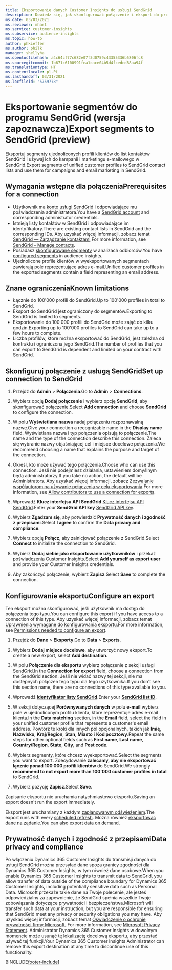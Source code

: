 ```yaml
---
title: Eksportowanie danych Customer Insights do usługi SendGrid
description: Dowiedz się, jak skonfigurować połączenie i eksport do programu SendGrid.
ms.date: 03/03/2021
ms.reviewer: mhart
ms.service: customer-insights
ms.subservice: audience-insights
ms.topic: how-to
author: phkieffer
ms.author: philk
manager: shellyha
ms.openlocfilehash: a4c64cf77c682e07f3d0759c43355336b5806fc8
ms.sourcegitcommit: 1b671c6100991fea1cace04b5d4fcedcd88aa94f
ms.translationtype: HT
ms.contentlocale: pl-PL
ms.lasthandoff: 03/31/2021
ms.locfileid: "5759778"
---
```

# <a name="export-segments-to-sendgrid-preview"></a><span data-ttu-id="ceec6-103">Eksportowanie segmentów do programu SendGrid (wersja zapoznawcza)</span><span class="sxs-lookup"><span data-stu-id="ceec6-103">Export segments to SendGrid (preview)</span></span>

<span data-ttu-id="ceec6-104">Eksportuj segmenty ujednoliconych profili klientów do list kontaktów SendGrid i używaj ich do kampanii i marketingu e-mailowego w SendGrid.</span><span class="sxs-lookup"><span data-stu-id="ceec6-104">Export segments of unified customer profiles to SendGrid contact lists and use them for campaigns and email marketing in SendGrid.</span></span> 

## <a name="prerequisites-for-a-connection"></a><span data-ttu-id="ceec6-105">Wymagania wstępne dla połączenia</span><span class="sxs-lookup"><span data-stu-id="ceec6-105">Prerequisites for a connection</span></span>

-   <span data-ttu-id="ceec6-106">Użytkownik ma [konto usługi SendGrid](https://sendgrid.com/) i odpowiadające mu poświadczenia administratora.</span><span class="sxs-lookup"><span data-stu-id="ceec6-106">You have a [SendGrid account](https://sendgrid.com/) and corresponding administrator credentials.</span></span>
-   <span data-ttu-id="ceec6-107">Istnieją listy kontaktów w SendGrid i odpowiadające im identyfikatory.</span><span class="sxs-lookup"><span data-stu-id="ceec6-107">There are existing contact lists in SendGrid and the corresponding IDs.</span></span> <span data-ttu-id="ceec6-108">Aby uzyskać więcej informacji, zobacz temat [SendGrid — Zarządzanie kontaktami](https://sendgrid.com/docs/ui/managing-contacts/create-and-manage-contacts/#manage-contacts).</span><span class="sxs-lookup"><span data-stu-id="ceec6-108">For more information, see [SendGrid - Manage contacts](https://sendgrid.com/docs/ui/managing-contacts/create-and-manage-contacts/#manage-contacts).</span></span>
-   <span data-ttu-id="ceec6-109">Posiadasz [skonfigurowane segmenty](segments.md) w analizach odbiorców.</span><span class="sxs-lookup"><span data-stu-id="ceec6-109">You have [configured segments](segments.md) in audience insights.</span></span>
-   <span data-ttu-id="ceec6-110">Ujednolicone profile klientów w wyeksportowanych segmentach zawierają pole reprezentujące adres e-mail.</span><span class="sxs-lookup"><span data-stu-id="ceec6-110">Unified customer profiles in the exported segments contain a field representing an email address.</span></span>

## <a name="known-limitations"></a><span data-ttu-id="ceec6-111">Znane ograniczenia</span><span class="sxs-lookup"><span data-stu-id="ceec6-111">Known limitations</span></span>

- <span data-ttu-id="ceec6-112">Łącznie do 100'000 profili do SendGrid.</span><span class="sxs-lookup"><span data-stu-id="ceec6-112">Up to 100'000 profiles in total to SendGrid.</span></span>
- <span data-ttu-id="ceec6-113">Eksport do SendGrid jest ograniczony do segmentów.</span><span class="sxs-lookup"><span data-stu-id="ceec6-113">Exporting to SendGrid is limited to segments.</span></span>
- <span data-ttu-id="ceec6-114">Eksportowanie do 100 000 profili do SendGrid może zająć do kilku godzin.</span><span class="sxs-lookup"><span data-stu-id="ceec6-114">Exporting up to 100'000 profiles to SendGrid can take up to a few hours to complete.</span></span> 
- <span data-ttu-id="ceec6-115">Liczba profilów, które można eksportować do SendGrid, jest zależna od kontraktu i ograniczona jego SendGrid.</span><span class="sxs-lookup"><span data-stu-id="ceec6-115">The number of profiles that you can export to SendGrid is dependent and limited on your contract with SendGrid.</span></span>

## <a name="set-up-connection-to-sendgrid"></a><span data-ttu-id="ceec6-116">Skonfiguruj połączenie z usługą SendGrid</span><span class="sxs-lookup"><span data-stu-id="ceec6-116">Set up connection to SendGrid</span></span>

1. <span data-ttu-id="ceec6-117">Przejdź do **Admin** > **Połączenia**.</span><span class="sxs-lookup"><span data-stu-id="ceec6-117">Go to **Admin** > **Connections**.</span></span>

1. <span data-ttu-id="ceec6-118">Wybierz opcję **Dodaj połączenie** i wybierz opcję **SendGrid**, aby skonfigurować połączenie.</span><span class="sxs-lookup"><span data-stu-id="ceec6-118">Select **Add connection** and choose **SendGrid** to configure the connection.</span></span>

1. <span data-ttu-id="ceec6-119">W polu **Wyświetlana nazwa** nadaj połączeniu rozpoznawalną nazwę.</span><span class="sxs-lookup"><span data-stu-id="ceec6-119">Give your connection a recognizable name in the **Display name** field.</span></span> <span data-ttu-id="ceec6-120">Wyświetlana nazwa i typ połączenia opisują to połączenie.</span><span class="sxs-lookup"><span data-stu-id="ceec6-120">The name and the type of the connection describe this connection.</span></span> <span data-ttu-id="ceec6-121">Zaleca się wybranie nazwy objaśniającej cel i miejsce docelowe połączenia.</span><span class="sxs-lookup"><span data-stu-id="ceec6-121">We recommend choosing a name that explains the purpose and target of the connection.</span></span>

1. <span data-ttu-id="ceec6-122">Określ, kto może używać tego połączenia.</span><span class="sxs-lookup"><span data-stu-id="ceec6-122">Choose who can use this connection.</span></span> <span data-ttu-id="ceec6-123">Jeśli nie podejmiesz działania, ustawieniem domyślnym będą administratorzy.</span><span class="sxs-lookup"><span data-stu-id="ceec6-123">If you take no action, the default will be Administrators.</span></span> <span data-ttu-id="ceec6-124">Aby uzyskać więcej informacji, zobacz [Zezwalanie współautorom na używanie połączenia w celu eksportowania](connections.md#allow-contributors-to-use-a-connection-for-exports).</span><span class="sxs-lookup"><span data-stu-id="ceec6-124">For more information, see [Allow contributors to use a connection for exports](connections.md#allow-contributors-to-use-a-connection-for-exports).</span></span>

1. <span data-ttu-id="ceec6-125">Wprowadź **Klucz interfejsu API SendGrid** [Klucz interfejsu API SendGrid](https://sendgrid.com/docs/ui/account-and-settings/api-keys/).</span><span class="sxs-lookup"><span data-stu-id="ceec6-125">Enter your **SendGrid API key** [SendGrid API key](https://sendgrid.com/docs/ui/account-and-settings/api-keys/).</span></span>

1. <span data-ttu-id="ceec6-126">Wybierz **Zgadzam się**, aby potwierdzić **Prywatność danych i zgodność z przepisami**.</span><span class="sxs-lookup"><span data-stu-id="ceec6-126">Select **I agree** to confirm the **Data privacy and compliance**.</span></span>

1. <span data-ttu-id="ceec6-127">Wybierz opcję **Połącz**, aby zainicjować połączenie z SendGrid.</span><span class="sxs-lookup"><span data-stu-id="ceec6-127">Select **Connect** to initialize the connection to SendGrid.</span></span>

1. <span data-ttu-id="ceec6-128">Wybierz **Dodaj siebie jako eksportowanie użytkowników** i przekaż poświadczenia Customer Insights.</span><span class="sxs-lookup"><span data-stu-id="ceec6-128">Select **Add yourself as export user** and provide your Customer Insights credentials.</span></span>

1. <span data-ttu-id="ceec6-129">Aby zakończyć połączenie, wybierz **Zapisz**.</span><span class="sxs-lookup"><span data-stu-id="ceec6-129">Select **Save** to complete the connection.</span></span>

## <a name="configure-an-export"></a><span data-ttu-id="ceec6-130">Konfigurowanie eksportu</span><span class="sxs-lookup"><span data-stu-id="ceec6-130">Configure an export</span></span>

<span data-ttu-id="ceec6-131">Ten eksport można skonfigurować, jeśli użytkownik ma dostęp do połączenia tego typu.</span><span class="sxs-lookup"><span data-stu-id="ceec6-131">You can configure this export if you have access to a connection of this type.</span></span> <span data-ttu-id="ceec6-132">Aby uzyskać więcej informacji, zobacz temat [Uprawnienia wymagane do konfigurowania eksportu](export-destinations.md#set-up-a-new-export).</span><span class="sxs-lookup"><span data-stu-id="ceec6-132">For more information, see [Permissions needed to configure an export](export-destinations.md#set-up-a-new-export).</span></span>

1. <span data-ttu-id="ceec6-133">Przejdź do **Dane** > **Eksporty**.</span><span class="sxs-lookup"><span data-stu-id="ceec6-133">Go to **Data** > **Exports**.</span></span>

1. <span data-ttu-id="ceec6-134">Wybierz **Dodaj miejsce docelowe**, aby utworzyć nowy eksport.</span><span class="sxs-lookup"><span data-stu-id="ceec6-134">To create a new export, select **Add destination**.</span></span>

1. <span data-ttu-id="ceec6-135">W polu **Połączenie dla eksportu** wybierz połączenie z sekcji usługi SendGrid.</span><span class="sxs-lookup"><span data-stu-id="ceec6-135">In the **Connection for export** field, choose a connection from the SendGrid section.</span></span> <span data-ttu-id="ceec6-136">Jeśli nie widać nazwy tej sekcji, nie ma dostępnych połączeń tego typu dla tego użytkownika.</span><span class="sxs-lookup"><span data-stu-id="ceec6-136">If you don't see this section name, there are no connections of this type available to you.</span></span>

1. <span data-ttu-id="ceec6-137">Wprowadź **[Identyfikator listy SendGrid](https://sendgrid.com/docs/ui/managing-contacts/create-and-manage-contacts/#manage-contacts)**.</span><span class="sxs-lookup"><span data-stu-id="ceec6-137">Enter your **[SendGrid list ID](https://sendgrid.com/docs/ui/managing-contacts/create-and-manage-contacts/#manage-contacts)**.</span></span>

1. <span data-ttu-id="ceec6-138">W sekcji dotyczącej **Porównywanych danych** w polu **e-mail** wybierz pole w ujednoliconym profilu klienta, które reprezentuje adres e-mail klienta.</span><span class="sxs-lookup"><span data-stu-id="ceec6-138">In the **Data matching** section, in the **Email** field, select the field in your unified customer profile that represents a customer's email address.</span></span> <span data-ttu-id="ceec6-139">Powtórz te kroki dla innych pól opcjonalnych, takich jak **Imię**, **Nazwisko**, **Kraj/Region**, **Stan**, **Miasto** i **Kod pocztowy**.</span><span class="sxs-lookup"><span data-stu-id="ceec6-139">Repeat the same steps for other optional fields such as **First name**, **Last name**, **Country/Region**, **State**, **City**, and **Post code**.</span></span>

1. <span data-ttu-id="ceec6-140">Wybierz segmenty, które chcesz wyeksportować.</span><span class="sxs-lookup"><span data-stu-id="ceec6-140">Select the segments you want to export.</span></span> <span data-ttu-id="ceec6-141">Zdecydowanie **zalecamy, aby nie eksportować łącznie ponad 100 000 profili klientów** do SendGrid.</span><span class="sxs-lookup"><span data-stu-id="ceec6-141">We strongly **recommend to not export more than 100'000 customer profiles in total** to SendGrid.</span></span> 

1. <span data-ttu-id="ceec6-142">Wybierz pozycję **Zapisz**.</span><span class="sxs-lookup"><span data-stu-id="ceec6-142">Select **Save**.</span></span>

<span data-ttu-id="ceec6-143">Zapisanie eksportu nie uruchamia natychmiastowo eksportu.</span><span class="sxs-lookup"><span data-stu-id="ceec6-143">Saving an export doesn't run the export immediately.</span></span>

<span data-ttu-id="ceec6-144">Eksport jest uruchamiany z każdym [zaplanowanym odświeżeniem](system.md#schedule-tab).</span><span class="sxs-lookup"><span data-stu-id="ceec6-144">The export runs with every [scheduled refresh](system.md#schedule-tab).</span></span> <span data-ttu-id="ceec6-145">Można również [eksportować dane na żądanie](export-destinations.md#run-exports-on-demand).</span><span class="sxs-lookup"><span data-stu-id="ceec6-145">You can also [export data on demand](export-destinations.md#run-exports-on-demand).</span></span> 

## <a name="data-privacy-and-compliance"></a><span data-ttu-id="ceec6-146">Prywatność danych i zgodność z przepisami</span><span class="sxs-lookup"><span data-stu-id="ceec6-146">Data privacy and compliance</span></span>

<span data-ttu-id="ceec6-147">Po włączeniu Dynamics 365 Customer Insights do transmisji danych do usługi SendGrid można przesyłać dane spoza granicy zgodności dla Dynamics 365 Customer Insights, w tym również dane osobowe.</span><span class="sxs-lookup"><span data-stu-id="ceec6-147">When you enable Dynamics 365 Customer Insights to transmit data to SendGrid, you allow transfer of data outside of the compliance boundary for Dynamics 365 Customer Insights, including potentially sensitive data such as Personal Data.</span></span> <span data-ttu-id="ceec6-148">Microsoft przekaże takie dane na Twoje polecenie, ale jesteś odpowiedzialny za zapewnienie, że SendGrid spełnia wszelkie Twoje zobowiązania dotyczące prywatności i bezpieczeństwa.</span><span class="sxs-lookup"><span data-stu-id="ceec6-148">Microsoft will transfer such data at your instruction, but you are responsible for ensuring that SendGrid meet any privacy or security obligations you may have.</span></span> <span data-ttu-id="ceec6-149">Aby uzyskać więcej informacji, zobacz temat [Oświadczenie o ochronie prywatności firmy Microsoft.](https://go.microsoft.com/fwlink/?linkid=396732).</span><span class="sxs-lookup"><span data-stu-id="ceec6-149">For more information, see [Microsoft Privacy Statement](https://go.microsoft.com/fwlink/?linkid=396732).</span></span>
<span data-ttu-id="ceec6-150">Administrator Dynamics 365 Customer Insights w dowolnym momencie może usunąć tę lokalizację docelową eksportu, aby przestać używać tej funkcji.</span><span class="sxs-lookup"><span data-stu-id="ceec6-150">Your Dynamics 365 Customer Insights Administrator can remove this export destination at any time to discontinue use of this functionality.</span></span>


[!INCLUDE[footer-include](../includes/footer-banner.md)]